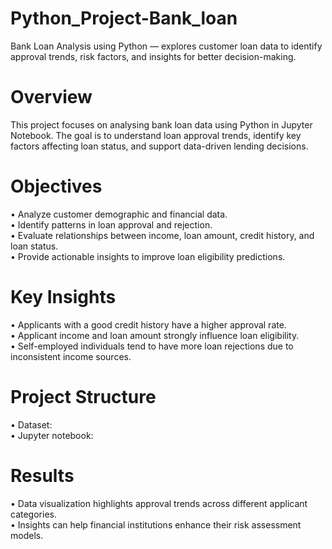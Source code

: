# Python_Project-Bank_loan
Bank Loan Analysis using Python — explores customer loan data to identify approval trends, risk factors, and insights for better decision-making.

# Overview
This project focuses on analysing bank loan data using Python in Jupyter Notebook.
The goal is to understand loan approval trends, identify key factors affecting loan status, and support data-driven lending decisions.

# Objectives
•	Analyze customer demographic and financial data. <br>
•	Identify patterns in loan approval and rejection. <br>
•	Evaluate relationships between income, loan amount, credit history, and loan status. <br>
•	Provide actionable insights to improve loan eligibility predictions. 

# Key Insights
•	Applicants with a good credit history have a higher approval rate. <br>
•	Applicant income and loan amount strongly influence loan eligibility. <br>
•	Self-employed individuals tend to have more loan rejections due to inconsistent income sources.

# Project Structure
•	Dataset:       <br>
•	Jupyter notebook:

# Results
•	Data visualization highlights approval trends across different applicant categories. <br>
•	Insights can help financial institutions enhance their risk assessment models.
